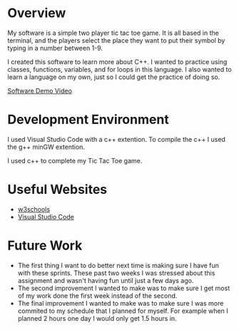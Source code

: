 # Overview

My software is a simple two player tic tac toe game. It is all based in the terminal, and the players select the place they want to 
put their symbol by typing in a number between 1-9.

I created this software to learn more about C++. I wanted to practice using classes, functions, variables, and for loops in this language.
I also wanted to learn a language on my own, just so I could get the practice of doing so.



[Software Demo Video](https://youtu.be/xWVezofnMq0)

# Development Environment

I used Visual Studio Code with a c++ extention. To compile the c++ I used the g++ minGW extention.

I used c++ to complete my Tic Tac Toe game.

# Useful Websites


* [w3schools](https://www.w3schools.com/cpp/default.asp)
* [Visual Studio Code](https://code.visualstudio.com/docs/languages/cpp)

# Future Work

* The first thing I want to do better next time is making sure I have fun with these sprints. These past two weeks I was stressed about this assignment and wasn't having fun until just a few days ago.
* The second improvement I wanted to make was to make sure I get most of my work done the first week instead of the second.
* The final improvement I wanted to make was to make sure I was more commited to my schedule that I planned for myself. For example when I planned 2 hours one day I would only get 1.5 hours in.